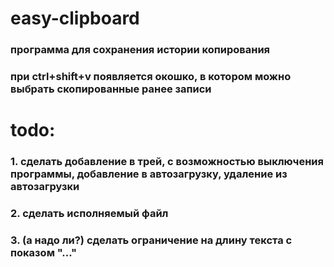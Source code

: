 # easy-clipboard
### программа для сохранения истории копирования
### при ctrl+shift+v появляется окошко, в котором можно выбрать скопированные ранее записи

# todo:
### 1. сделать добавление в трей, с возможностью выключения программы, добавление в автозагрузку, удаление из автозагрузки
### 2. сделать исполняемый файл
### 3. (а надо ли?) сделать ограничение на длину текста с показом "..."
